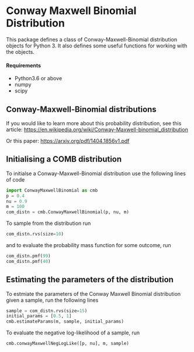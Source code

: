 # Conway Maxwell Binomial Distribution
 This package defines a class of Conway-Maxwell-Binomial distribution objects for Python 3. It also defines some useful functions for working with the objects.

#### Requirements
- Python3.6 or above
- numpy
- scipy

## Conway-Maxwell-Binomial distributions
 If you would like to learn more about this probability distribution, see this article: <https://en.wikipedia.org/wiki/Conway-Maxwell-binomial_distribution>

 Or this paper: <https://arxiv.org/pdf/1404.1856v1.pdf>

## Initialising a COMB distribution
 To initialse a Conway-Maxwell-Binomial distribution use the following lines of code
 ```python
 import ConwayMaxwellBinomial as cmb
 p = 0.4
 nu = 0.9
 m = 100
 com_distn = cmb.ConwayMaxwellBinomial(p, nu, m)
 ```
 To sample from the distribution run
 ```python
 com_distn.rvs(size=10)
 ```
 and to evaluate the probability mass function for some outcome, run
 ```python
 com_distn.pmf(99)
 com_distn.pmf(40)
 ```

## Estimating the parameters of the distribution
 To estmiate the parameters of the Conway Maxwell Binomial distribution given a sample, run the following lines
 ```python
 sample = com_distn.rvs(size=15)
 initial_params = [0.5, 1]
 cmb.estimateParams(m, sample, initial_params)
 ```
 To evaluate the negative log-likelihood of a sample, run
 ```python
 cmb.conwayMaxwellNegLogLike([p, nu], m, sample)
 ```
